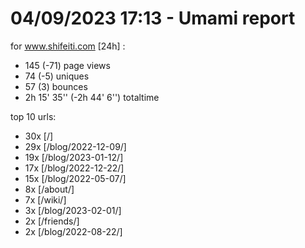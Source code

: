 # 04/09/2023 17:13 - Umami report
for www.shifeiti.com [24h] :

 - 145 (-71) page views
 - 74 (-5) uniques
 - 57 (3) bounces
 - 2h 15' 35'' (-2h 44' 6'') totaltime


top 10 urls:
 - 30x [/]
 - 29x [/blog/2022-12-09/]
 - 19x [/blog/2023-01-12/]
 - 17x [/blog/2022-12-22/]
 - 15x [/blog/2022-05-07/]
 - 8x [/about/]
 - 7x [/wiki/]
 - 3x [/blog/2023-02-01/]
 - 2x [/friends/]
 - 2x [/blog/2022-08-22/]


